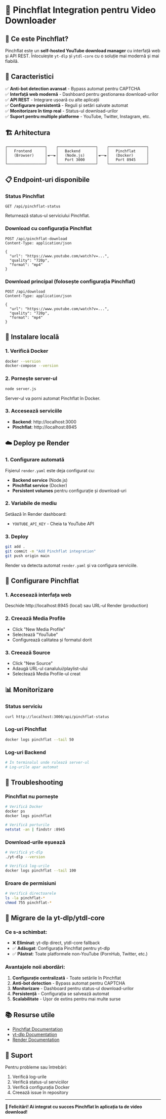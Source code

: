 # 🐳 Pinchflat Integration pentru Video Downloader

## 🎯 **Ce este Pinchflat?**

Pinchflat este un **self-hosted YouTube download manager** cu interfață web și API REST. Înlocuiește `yt-dlp` și `ytdl-core` cu o soluție mai modernă și mai fiabilă.

## 🚀 **Caracteristici**

✅ **Anti-bot detection avansat** - Bypass automat pentru CAPTCHA  
✅ **Interfață web modernă** - Dashboard pentru gestionarea download-urilor  
✅ **API REST** - Integrare ușoară cu alte aplicații  
✅ **Configurare persistentă** - Reguli și setări salvate automat  
✅ **Monitorizare în timp real** - Status-ul download-urilor  
✅ **Suport pentru multiple platforme** - YouTube, Twitter, Instagram, etc.  

## 🏗️ **Arhitectura**

```
┌─────────────────┐    ┌─────────────────┐    ┌─────────────────┐
│   Frontend      │    │   Backend       │    │   Pinchflat     │
│   (Browser)     │◄──►│   (Node.js)     │◄──►│   (Docker)      │
│                 │    │   Port 3000     │    │   Port 8945     │
└─────────────────┘    └─────────────────┘    └─────────────────┘
```

## 📋 **Endpoint-uri disponibile**

### **Status Pinchflat**
```http
GET /api/pinchflat-status
```
Returnează status-ul serviciului Pinchflat.

### **Download cu configurația Pinchflat**
```http
POST /api/pinchflat-download
Content-Type: application/json

{
  "url": "https://www.youtube.com/watch?v=...",
  "quality": "720p",
  "format": "mp4"
}
```

### **Download principal (folosește configurația Pinchflat)**
```http
POST /api/download
Content-Type: application/json

{
  "url": "https://www.youtube.com/watch?v=...",
  "quality": "720p",
  "format": "mp4"
}
```

## 🐳 **Instalare locală**

### **1. Verifică Docker**
```bash
docker --version
docker-compose --version
```

### **2. Pornește server-ul**
```bash
node server.js
```

Server-ul va porni automat Pinchflat în Docker.

### **3. Accesează serviciile**
- **Backend**: http://localhost:3000
- **Pinchflat**: http://localhost:8945

## ☁️ **Deploy pe Render**

### **1. Configurare automată**
Fișierul `render.yaml` este deja configurat cu:
- **Backend service** (Node.js)
- **Pinchflat service** (Docker)
- **Persistent volumes** pentru configurație și download-uri

### **2. Variabile de mediu**
Setăază în Render dashboard:
- `YOUTUBE_API_KEY` - Cheia ta YouTube API

### **3. Deploy**
```bash
git add .
git commit -m "Add Pinchflat integration"
git push origin main
```

Render va detecta automat `render.yaml` și va configura serviciile.

## 🔧 **Configurare Pinchflat**

### **1. Accesează interfața web**
Deschide http://localhost:8945 (local) sau URL-ul Render (production)

### **2. Creează Media Profile**
- Click "New Media Profile"
- Selectează "YouTube"
- Configurează calitatea și formatul dorit

### **3. Creează Source**
- Click "New Source"
- Adaugă URL-ul canalului/playlist-ului
- Selectează Media Profile-ul creat

## 📊 **Monitorizare**

### **Status serviciu**
```bash
curl http://localhost:3000/api/pinchflat-status
```

### **Log-uri Pinchflat**
```bash
docker logs pinchflat --tail 50
```

### **Log-uri Backend**
```bash
# În terminalul unde rulează server-ul
# Log-urile apar automat
```

## 🚨 **Troubleshooting**

### **Pinchflat nu pornește**
```bash
# Verifică Docker
docker ps
docker logs pinchflat

# Verifică porturile
netstat -an | findstr :8945
```

### **Download-urile eșuează**
```bash
# Verifică yt-dlp
./yt-dlp --version

# Verifică log-urile
docker logs pinchflat --tail 100
```

### **Eroare de permisiuni**
```bash
# Verifică directoarele
ls -la pinchflat-*
chmod 755 pinchflat-*
```

## 🔄 **Migrare de la yt-dlp/ytdl-core**

### **Ce s-a schimbat:**
- ❌ **Eliminat**: yt-dlp direct, ytdl-core fallback
- ✅ **Adăugat**: Configurația Pinchflat pentru yt-dlp
- ✅ **Păstrat**: Toate platformele non-YouTube (PornHub, Twitter, etc.)

### **Avantajele noii abordări:**
1. **Configurație centralizată** - Toate setările în Pinchflat
2. **Anti-bot detection** - Bypass automat pentru CAPTCHA
3. **Monitorizare** - Dashboard pentru status-ul download-urilor
4. **Persistență** - Configurația se salvează automat
5. **Scalabilitate** - Ușor de extins pentru mai multe surse

## 📚 **Resurse utile**

- [Pinchflat Documentation](https://github.com/kieraneglin/pinchflat)
- [yt-dlp Documentation](https://github.com/yt-dlp/yt-dlp)
- [Render Documentation](https://render.com/docs)

## 🤝 **Suport**

Pentru probleme sau întrebări:
1. Verifică log-urile
2. Verifică status-ul serviciilor
3. Verifică configurația Docker
4. Creează issue în repository

---

**🎉 Felicitări! Ai integrat cu succes Pinchflat în aplicația ta de video download!**
